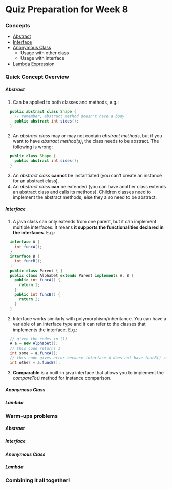 # Quiz Preparation for Week 8

### Concepts
  * [Abstract](#abstract)
  * [Interface](#interface)
  * [Anonymous Class](#anonymous-class)
    - Usage with other class
    - Usage with interface
  * [Lambda Expression](#lambda)

### Quick Concept Overview
##### Abstract
  1. Can be applied to both classes and methods, e.g.:
  ```java
    public abstract class Shape {
      // remember, abstract method doesn't have a body
      public abstract int sides();
    }
  ```
  2. An _abstract class_ may or may not contain _abstract methods_, but if you want to have _abstract method(s)_, the class needs to be abstract. The following is wrong:
  ```java
    public class Shape {
      public abstract int sides();
    }
  ```
  3. An _abstract class_ **cannot** be instantiated (you can't create an instance for an abstract class).
  4. An _abstract class_ **can** be extended (you can have another class extends an abstract class and calls its methods). Children classes need to implement the abstract methods, else they also need to be abstract.

##### Interface
  1. A java class can only extends from one parent, but it can implement multiple interfaces. It means **it supports the functionalities declared in the interfaces**. E.g.:
  ```java
    interface A {
      int funcA();
    }
    interface B {
      int funcB();
    }
    public class Parent { }
    public class Alphabet extends Parent implements A, B {
      public int funcA() {
        return 1;
      }
      public int funcB() {
        return 2;
      }
    }
  ```
  2. Interface works similarly with polymorphism/inheritance. You can have a variable of an interface type and it can refer to the classes that implements the interface. E.g.:
  ```java
    // given the codes in (1)
    A a = new Alphabet();
    // this code returns 1
    int some = a.funcA();
    // this code gives error because interface A does not have funcB() supported
    int other = a.funcB();
  ```
  3. **Comparable** is a built-in java interface that allows you to implement the _compareTo()_ method for instance comparison.

##### Anonymous Class


##### Lambda


### Warm-ups problems
##### Abstract


##### Interface


##### Anonymous Class


##### Lambda


### Combining it all together!
